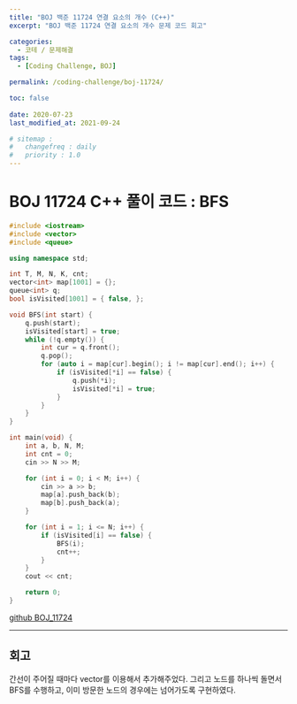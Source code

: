 ```yaml
---
title: "BOJ 백준 11724 연결 요소의 개수 (C++)"
excerpt: "BOJ 백준 11724 연결 요소의 개수 문제 코드 회고"

categories:
  - 코테 / 문제해결
tags:
  - [Coding Challenge, BOJ]

permalink: /coding-challenge/boj-11724/

toc: false
 
date: 2020-07-23
last_modified_at: 2021-09-24

# sitemap :
#   changefreq : daily
#   priority : 1.0
---
```


# BOJ 11724 C++ 풀이 코드 : BFS

```cpp
#include <iostream>
#include <vector>
#include <queue>

using namespace std;

int T, M, N, K, cnt;
vector<int> map[1001] = {};
queue<int> q;
bool isVisited[1001] = { false, };

void BFS(int start) {
    q.push(start);
    isVisited[start] = true;
    while (!q.empty()) {
        int cur = q.front();
        q.pop();
        for (auto i = map[cur].begin(); i != map[cur].end(); i++) {
            if (isVisited[*i] == false) {
                q.push(*i);
                isVisited[*i] = true;
            }
        }
    }
}

int main(void) {
    int a, b, N, M;
    int cnt = 0;
    cin >> N >> M;

    for (int i = 0; i < M; i++) {
        cin >> a >> b;
        map[a].push_back(b);
        map[b].push_back(a);
    }

    for (int i = 1; i <= N; i++) {
        if (isVisited[i] == false) {
            BFS(i);
            cnt++;
        }
    }
    cout << cnt;

    return 0;
}
```

[github BOJ_11724](https://github.com/choiiis/1d-1c/blob/master/BOJ_11724.cpp)

---

## 회고

간선이 주어질 때마다 vector를 이용해서 추가해주었다. 그리고 노드를 하나씩 돌면서 BFS를 수행하고, 이미 방문한 노드의 경우에는 넘어가도록 구현하였다.